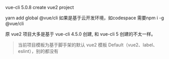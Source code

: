 vue-cli 5.0.8 create vue2 project

yarn add global @vue/cli
如果是基于云开发环境，如codespace 需要npm i -g @vue/cli

原 vue2 项目大多是基于 vue-cli 4.5.0 创建, 和 vue-cli 5 创建的不太一样。

> 当前项目模板为基于脚手架的默认 vue2 模板 Default（vue2、label、eslint），别的都没有